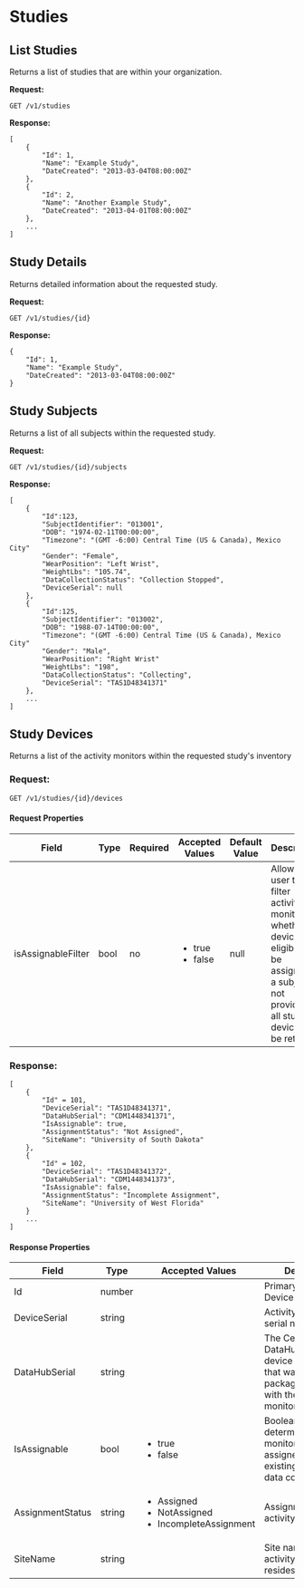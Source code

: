 Studies
===

List Studies
---

Returns a list of studies that are within your organization.

**Request:**

    GET /v1/studies

**Response:**

    [
        {
            "Id": 1,
            "Name": "Example Study",
            "DateCreated": "2013-03-04T08:00:00Z"
        },
        {
            "Id": 2,
            "Name": "Another Example Study",
            "DateCreated": "2013-04-01T08:00:00Z"
        },
        ...
    ]

Study Details
---

Returns detailed information about the requested study.

**Request:**

    GET /v1/studies/{id}

**Response:**

    {
        "Id": 1,
        "Name": "Example Study",
        "DateCreated": "2013-03-04T08:00:00Z"
    }


Study Subjects
---

Returns a list of all subjects within the requested study.

**Request:**

    GET /v1/studies/{id}/subjects

**Response:**

    [
        {
            "Id":123,
            "SubjectIdentifier": "013001",
            "DOB": "1974-02-11T00:00:00",
            "Timezone": "(GMT -6:00) Central Time (US & Canada), Mexico City"
            "Gender": "Female",
            "WearPosition": "Left Wrist",
            "WeightLbs": "105.74",
			"DataCollectionStatus": "Collection Stopped",
			"DeviceSerial": null
        },
        {
            "Id":125,
            "SubjectIdentifier": "013002",
            "DOB": "1988-07-14T00:00:00",
            "Timezone": "(GMT -6:00) Central Time (US & Canada), Mexico City"
            "Gender": "Male",
            "WearPosition": "Right Wrist"
            "WeightLbs": "198",
			"DataCollectionStatus": "Collecting",
			"DeviceSerial": "TAS1D48341371"
        },
        ...
    ]


Study Devices
---

Returns a list of the activity monitors within the requested study's inventory

### Request: ###

	GET /v1/studies/{id}/devices

#### Request Properties ####

Field|Type|Required|Accepted Values|Default Value|Description|Example Request URI
-----|----|---------|--------------|-------------|-----------|-------------------
isAssignableFilter|bool|no|<ul><li>true</li><li>false</li></ul>|null|Allows API user to filter activity monitors on whether the device is eligible to be assigned to a subject. If not provided, all study's devices will be returned|/v1/studies/{id}/devices?isAssignableFilter={isAssignableValue}


### Response: ###

	[
		{
			"Id" = 101,
			"DeviceSerial": "TAS1D48341371",
			"DataHubSerial": "CDM1448341371",
			"IsAssignable": true,
			"AssignmentStatus": "Not Assigned",
			"SiteName": "University of South Dakota"
		},
		{
			"Id" = 102,
			"DeviceSerial": "TAS1D48341372",
			"DataHubSerial": "CDM1448341373",
			"IsAssignable": false,
			"AssignmentStatus": "Incomplete Assignment",
			"SiteName": "University of West Florida"
		}
		...
	]


#### Response Properties ####

Field|Type|Accepted Values|Description
-----|----|----------|-----|
Id|number||Primary Key of Study Device Id
DeviceSerial|string||Activity monitor's serial number
DataHubSerial|string||The CentrePoint DataHub (CDH) device serial number that was packaged/distributed with the activity monitor
IsAssignable|bool|<ul><li>true</li><li>false</li></ul>|Boolean that determines if activity monitor can be assigned to a new or existing subject for data collection|
AssignmentStatus|string|<ul><li>Assigned</li><li>NotAssigned</li><li>IncompleteAssignment</li></ul>|Assignment status of activity monitor
SiteName|string||Site name in which activity monitor resides
